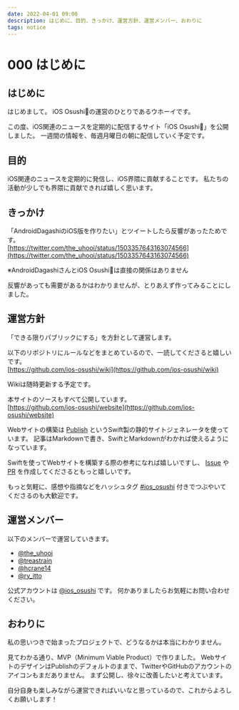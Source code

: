 ```yaml
---
date: 2022-04-01 09:00
description: はじめに、目的、きっかけ、運営方針、運営メンバー、おわりに
tags: notice
---
```

# 000 はじめに

## はじめに

はじめまして。
iOS Osushi🍣の運営のひとりであるウホーイです。

この度、iOS関連のニュースを定期的に配信するサイト「iOS Osushi🍣」を公開しました。
一週間の情報を、毎週月曜日の朝に配信していく予定です。

## 目的

iOS関連のニュースを定期的に発信し、iOS界隈に貢献することです。
私たちの活動が少しでも界隈に貢献できれば嬉しく思います。

## きっかけ

「AndroidDagashiのiOS版を作りたい」とツイートしたら反響があったためです。  
[https://twitter.com/the_uhooi/status/1503357643163074566](https://twitter.com/the_uhooi/status/1503357643163074566)

※AndroidDagashiさんとiOS Osushi🍣は直接の関係はありません

反響があっても需要があるかはわかりませんが、とりあえず作ってみることにしました。

## 運営方針

「できる限りパブリックにする」を方針として運営します。

以下のリポジトリにルールなどをまとめているので、一読してくださると嬉しいです。  
[https://github.com/ios-osushi/wiki](https://github.com/ios-osushi/wiki)

Wikiは随時更新する予定です。

本サイトのソースもすべて公開しています。  
[https://github.com/ios-osushi/website](https://github.com/ios-osushi/website)

Webサイトの構築は [Publish](https://github.com/JohnSundell/Publish) というSwift製の静的サイトジェネレータを使っています。
記事はMarkdownで書き、SwiftとMarkdownがわかれば使えるようになっています。

Swiftを使ってWebサイトを構築する際の参考になれば嬉しいですし、 [Issue](https://github.com/ios-osushi/website/issues) や [PR](https://github.com/ios-osushi/website/pulls) を作成してくださるともっと嬉しいです。

もっと気軽に、感想や指摘などをハッシュタグ [#ios_osushi](https://twitter.com/search?q=%23ios_osushi) 付きでつぶやいてくださるのも大歓迎です。

## 運営メンバー

以下のメンバーで運営していきます。

- [@the_uhooi](https://twitter.com/the_uhooi)
- [@treastrain](https://twitter.com/treastrain)
- [@hcrane14](https://twitter.com/hcrane14)
- [@ry_itto](https://twitter.com/ry_itto)

公式アカウントは [@ios_osushi](https://twitter.com/ios_osushi) です。
何かありましたらお気軽にお問い合わせください。

## おわりに

私の思いつきで始まったプロジェクトで、どうなるかは本当にわかりません。  

見てわかる通り、MVP（Minimum Viable Product）で作りました。
WebサイトのデザインはPublishのデフォルトのままで、TwitterやGitHubのアカウントのアイコンもまだありません。
まず公開し、徐々に改善したいと考えています。

自分自身も楽しみながら運営できればいいなと思っているので、これからよろしくお願いします！
